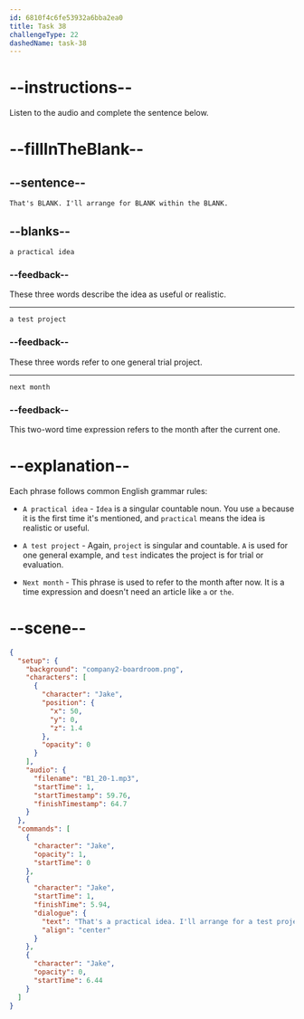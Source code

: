 ```yaml
---
id: 6810f4c6fe53932a6bba2ea0
title: Task 38
challengeType: 22
dashedName: task-38
---
```


<!-- (Audio) Jake: That's a practical idea. I'll arrange for a test project within the next month. -->

# --instructions--

Listen to the audio and complete the sentence below.

# --fillInTheBlank--

## --sentence--

`That's BLANK. I'll arrange for BLANK within the BLANK.`

## --blanks--

`a practical idea`

### --feedback--

These three words describe the idea as useful or realistic.

---

`a test project`

### --feedback--

These three words refer to one general trial project.

---

`next month`

### --feedback--

This two-word time expression refers to the month after the current one.

# --explanation--

Each phrase follows common English grammar rules:

- `A practical idea` - `Idea` is a singular countable noun. You use `a` because it is the first time it's mentioned, and `practical` means the idea is realistic or useful.

- `A test project` - Again, `project` is singular and countable. `A` is used for one general example, and `test` indicates the project is for trial or evaluation.

- `Next month` - This phrase is used to refer to the month after now. It is a time expression and doesn't need an article like `a` or `the`.

# --scene--

```json
{
  "setup": {
    "background": "company2-boardroom.png",
    "characters": [
      {
        "character": "Jake",
        "position": {
          "x": 50,
          "y": 0,
          "z": 1.4
        },
        "opacity": 0
      }
    ],
    "audio": {
      "filename": "B1_20-1.mp3",
      "startTime": 1,
      "startTimestamp": 59.76,
      "finishTimestamp": 64.7
    }
  },
  "commands": [
    {
      "character": "Jake",
      "opacity": 1,
      "startTime": 0
    },
    {
      "character": "Jake",
      "startTime": 1,
      "finishTime": 5.94,
      "dialogue": {
        "text": "That's a practical idea. I'll arrange for a test project within the next month.",
        "align": "center"
      }
    },
    {
      "character": "Jake",
      "opacity": 0,
      "startTime": 6.44
    }
  ]
}
```
